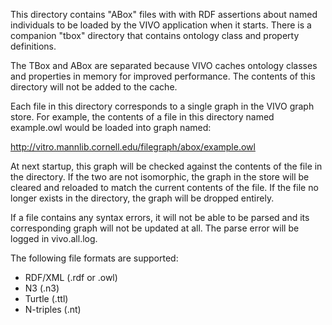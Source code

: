 This directory contains "ABox" files with with RDF assertions about named individuals to be loaded by the VIVO application when it starts.  There is a companion "tbox" directory that contains ontology class and property definitions.

The TBox and ABox are separated because VIVO caches ontology classes and properties in memory for improved performance.  The contents of this directory will not be added to the cache.

Each file in this directory corresponds to a single graph in the VIVO graph store.  For example, the contents of a file in this directory named example.owl would be loaded into graph named:

http://vitro.mannlib.cornell.edu/filegraph/abox/example.owl

At next startup, this graph will be checked against the contents of the file in the directory.  If the two are not isomorphic, the graph in the store will be cleared and reloaded to match the current contents of the file.  If the file no longer exists in the directory, the graph will be dropped entirely.

If a file contains any syntax errors, it will not be able to be parsed and its corresponding graph will not be updated at all.  The parse error will be logged in vivo.all.log.

The following file formats are supported:

* RDF/XML   (.rdf or .owl)
* N3        (.n3)
* Turtle    (.ttl)
* N-triples (.nt)
